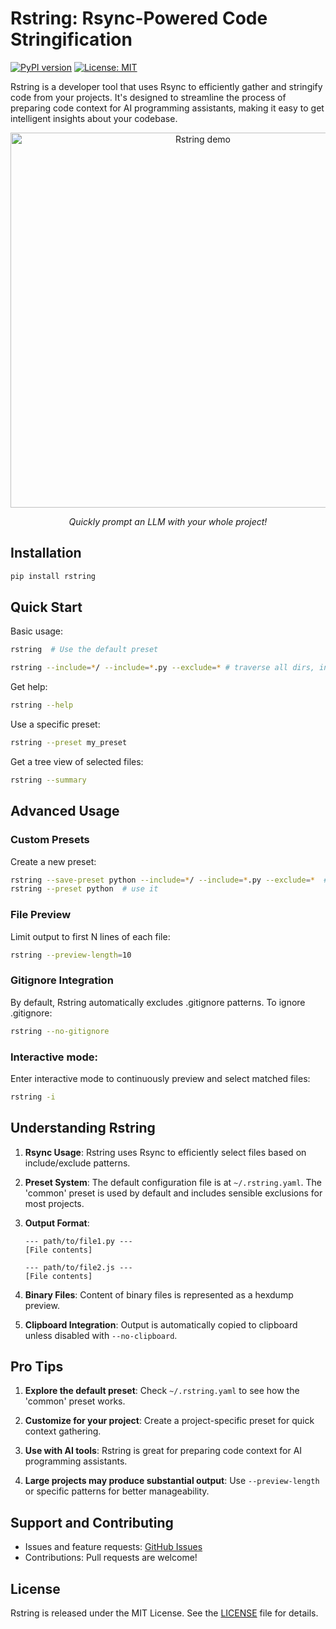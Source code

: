 # Rstring: Rsync-Powered Code Stringification

[![PyPI version](https://badge.fury.io/py/rstring.svg)](https://badge.fury.io/py/rstring)
[![License: MIT](https://img.shields.io/badge/License-MIT-yellow.svg)](https://opensource.org/licenses/MIT)

Rstring is a developer tool that uses Rsync to efficiently gather and stringify code from your projects. It's designed to streamline the process of preparing code context for AI programming assistants, making it easy to get intelligent insights about your codebase.

<div align="center">
  <img alt="Rstring demo" src="https://github.com/user-attachments/assets/c85106e3-2b02-42ff-b585-4234a58e8b9a" width="600">
  <p><i>Quickly prompt an LLM with your whole project!</i></p>
</div>

## Installation

```bash
pip install rstring
```

## Quick Start

Basic usage:
```bash
rstring  # Use the default preset
```

```bash
rstring --include=*/ --include=*.py --exclude=* # traverse all dirs, include .py files, exclude everything else
```


Get help:
```bash
rstring --help
```

Use a specific preset:
```bash
rstring --preset my_preset
```

Get a tree view of selected files:
```bash
rstring --summary
```

## Advanced Usage

### Custom Presets

Create a new preset:
```bash
rstring --save-preset python --include=*/ --include=*.py --exclude=*  # save it
rstring --preset python  # use it
```

### File Preview

Limit output to first N lines of each file:
```bash
rstring --preview-length=10
```


### Gitignore Integration

By default, Rstring automatically excludes .gitignore patterns. To ignore .gitignore:
```bash
rstring --no-gitignore
```

### Interactive mode:

Enter interactive mode to continuously preview and select matched files:
```bash
rstring -i
```

## Understanding Rstring

1. **Rsync Usage**: Rstring uses Rsync to efficiently select files based on include/exclude patterns.

2. **Preset System**: The default configuration file is at `~/.rstring.yaml`. The 'common' preset is used by default and includes sensible exclusions for most projects.

3. **Output Format**:
   ```
   --- path/to/file1.py ---
   [File contents]

   --- path/to/file2.js ---
   [File contents]
   ```

4. **Binary Files**: Content of binary files is represented as a hexdump preview.

5. **Clipboard Integration**: Output is automatically copied to clipboard unless disabled with `--no-clipboard`.

## Pro Tips

1. **Explore the default preset**: Check `~/.rstring.yaml` to see how the 'common' preset works.

2. **Customize for your project**: Create a project-specific preset for quick context gathering.

3. **Use with AI tools**: Rstring is great for preparing code context for AI programming assistants.

4. **Large projects may produce substantial output**: Use `--preview-length` or specific patterns for better manageability.

## Support and Contributing

- Issues and feature requests: [GitHub Issues](https://github.com/tnunamak/rstring/issues)
- Contributions: Pull requests are welcome!

## License

Rstring is released under the MIT License. See the [LICENSE](LICENSE) file for details.